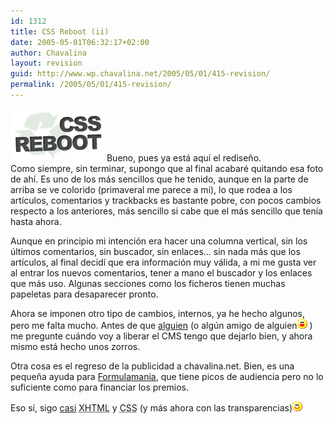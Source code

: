 ```yaml
---
id: 1312
title: CSS Reboot (ii)
date: 2005-05-01T06:32:17+02:00
author: Chavalina
layout: revision
guid: http://www.wp.chavalina.net/2005/05/01/415-revision/
permalink: /2005/05/01/415-revision/
---
```

<img class="imgizqda" src="/imagenes/fotos/cssreboot.gif" alt="CSS Reboot" /> Bueno, pues ya est&aacute; aqu&iacute; el redise&ntilde;o.  
Como siempre, sin terminar, supongo que al final acabar&eacute; quitando esa foto de ah&iacute;. Es uno de los m&aacute;s sencillos que he tenido, aunque en la parte de arriba se ve colorido (primaveral me parece a mi), lo que rodea a los art&iacute;culos, comentarios y trackbacks es bastante pobre, con pocos cambios respecto a los anteriores, m&aacute;s sencillo si cabe que el m&aacute;s sencillo que ten&iacute;a hasta ahora.

Aunque en principio mi intenci&oacute;n era hacer una columna vertical, sin los &uacute;ltimos comentarios, sin buscador, sin enlaces&#8230; sin nada m&aacute;s que los art&iacute;culos, al final decid&iacute; que era informaci&oacute;n muy v&aacute;lida, a mi me gusta ver al entrar los nuevos comentarios, tener a mano el buscador y los enlaces que m&aacute;s uso. Algunas secciones como los ficheros tienen muchas papeletas para desaparecer pronto.

Ahora se imponen otro tipo de cambios, internos, ya he hecho algunos, pero me falta mucho. Antes de que <a href="http://blackshell.usebox.net/" target="_blank">alguien</a> (o alg&uacute;n amigo de alguien![emo](/imagenes/emoticonos/risa.gif) ) me pregunte cu&aacute;ndo voy a liberar el CMS tengo que dejarlo bien, y ahora mismo est&aacute; hecho unos zorros.

Otra cosa es el regreso de la publicidad a chavalina.net. Bien, es una peque&ntilde;a ayuda para <a href="http://www.formulamania.com/" target="_blank">Formulamania</a>, que tiene picos de audiencia pero no lo suficiente como para financiar los premios.

Eso s&iacute;, sigo <a href="http://validator.w3.org/check?uri=www.chavalina.net" target="_blank">casi</a> <acronym title="eXtended HyperText Markup Language">XHTML</acronym> y <acronym title="Cascade Style Sheets">CSS</acronym> (y m&aacute;s ahora con las transparencias)![emo](/imagenes/emoticonos/sonrisa.gif)